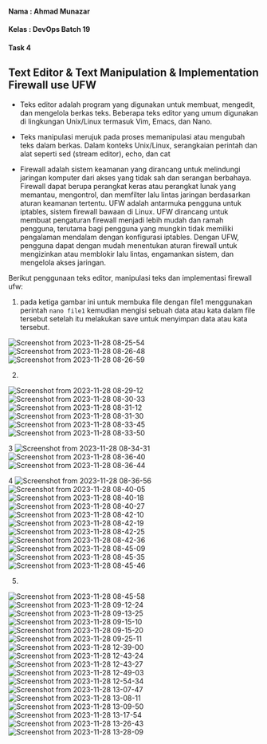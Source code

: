 #### Nama : Ahmad Munazar
#### Kelas : DevOps Batch 19
#### Task 4

## Text Editor & Text Manipulation & Implementation Firewall use UFW

+ Teks editor adalah program yang digunakan untuk membuat, mengedit, dan mengelola berkas teks. Beberapa teks editor yang umum digunakan di lingkungan Unix/Linux termasuk Vim, Emacs, dan  Nano. 

+ Teks manipulasi merujuk pada proses memanipulasi atau mengubah teks dalam berkas. Dalam konteks Unix/Linux, serangkaian perintah dan alat seperti sed (stream editor), echo, dan cat 

+ Firewall adalah sistem keamanan yang dirancang untuk melindungi jaringan komputer dari akses yang tidak sah dan serangan berbahaya. Firewall dapat berupa perangkat keras atau perangkat   lunak yang memantau, mengontrol, dan memfilter lalu lintas jaringan berdasarkan aturan keamanan tertentu. UFW adalah antarmuka pengguna untuk iptables, sistem firewall bawaan di Linux.   UFW dirancang untuk membuat pengaturan firewall menjadi lebih mudah dan ramah pengguna, terutama bagi pengguna yang mungkin tidak memiliki pengalaman mendalam dengan konfigurasi          iptables. Dengan UFW, pengguna dapat dengan mudah menentukan aturan firewall untuk mengizinkan atau memblokir lalu lintas, engamankan sistem, dan mengelola akses jaringan.

Berikut penggunaan teks editor, manipulasi teks dan implementasi firewall ufw:

1. pada ketiga gambar ini untuk membuka file dengan file1 menggunakan perintah `nano file1` kemudian mengisi sebuah data atau kata dalam file tersebut setelah itu melakukan save untuk menyimpan data atau kata tersebut.

![Screenshot from 2023-11-28 08-25-54](https://github.com/Muna-020/DEVOPS-BATCH-19/assets/74352384/25bb3c97-d7d9-4d21-9a49-d2e256d9e215)
![Screenshot from 2023-11-28 08-26-48](https://github.com/Muna-020/DEVOPS-BATCH-19/assets/74352384/802f3e26-824b-452c-aba6-434bed9ae9f2)
![Screenshot from 2023-11-28 08-26-59](https://github.com/Muna-020/DEVOPS-BATCH-19/assets/74352384/70d674f0-7f0c-40af-86ed-5aa98d48dca8)

2. 

![Screenshot from 2023-11-28 08-29-12](https://github.com/Muna-020/DEVOPS-BATCH-19/assets/74352384/93a3afe1-edb7-4fdf-a023-f5b350d9e851)
![Screenshot from 2023-11-28 08-30-33](https://github.com/Muna-020/DEVOPS-BATCH-19/assets/74352384/7e85e33d-0261-4a42-9e4d-46c0a8db1255)
![Screenshot from 2023-11-28 08-31-12](https://github.com/Muna-020/DEVOPS-BATCH-19/assets/74352384/d142d866-0e4f-41aa-bdad-6512bb9bb500)
![Screenshot from 2023-11-28 08-31-30](https://github.com/Muna-020/DEVOPS-BATCH-19/assets/74352384/6e9a4f09-d7ab-480e-9405-34cf8e62fba3)
![Screenshot from 2023-11-28 08-33-45](https://github.com/Muna-020/DEVOPS-BATCH-19/assets/74352384/0b0de231-1d0e-438f-a6e4-fd38ad77dce4)
![Screenshot from 2023-11-28 08-33-50](https://github.com/Muna-020/DEVOPS-BATCH-19/assets/74352384/ddf13315-b1df-412e-a01f-7f432ecd9ead)

3
![Screenshot from 2023-11-28 08-34-31](https://github.com/Muna-020/DEVOPS-BATCH-19/assets/74352384/7b5a2ab0-6c86-4eb8-b237-e0d58888c188)
![Screenshot from 2023-11-28 08-36-40](https://github.com/Muna-020/DEVOPS-BATCH-19/assets/74352384/ab34d4ac-490e-440c-820e-e93d93e5a55c)
![Screenshot from 2023-11-28 08-36-44](https://github.com/Muna-020/DEVOPS-BATCH-19/assets/74352384/860c9237-28df-452f-a3fd-8996d9bee19a)

4
![Screenshot from 2023-11-28 08-36-56](https://github.com/Muna-020/DEVOPS-BATCH-19/assets/74352384/5fc0f5f0-2001-46b1-92d9-43fbb4059e7a)
![Screenshot from 2023-11-28 08-40-05](https://github.com/Muna-020/DEVOPS-BATCH-19/assets/74352384/efec82c7-9a1f-458b-84b2-8057af2d6ec9)
![Screenshot from 2023-11-28 08-40-18](https://github.com/Muna-020/DEVOPS-BATCH-19/assets/74352384/7ebdbc39-c36c-43a8-b4cd-51501b3d4621)
![Screenshot from 2023-11-28 08-40-27](https://github.com/Muna-020/DEVOPS-BATCH-19/assets/74352384/03c48086-488f-4bf5-b1d0-0d61266a6583)
![Screenshot from 2023-11-28 08-42-10](https://github.com/Muna-020/DEVOPS-BATCH-19/assets/74352384/072b038b-f4a6-4037-adfd-f0c10631b8de)
![Screenshot from 2023-11-28 08-42-19](https://github.com/Muna-020/DEVOPS-BATCH-19/assets/74352384/e760c62a-7b77-4efb-9538-33ffdf17f497)
![Screenshot from 2023-11-28 08-42-25](https://github.com/Muna-020/DEVOPS-BATCH-19/assets/74352384/ba04e759-8e16-4b68-a1b4-d5d098f10f68)
![Screenshot from 2023-11-28 08-42-36](https://github.com/Muna-020/DEVOPS-BATCH-19/assets/74352384/39277576-095f-4295-bc35-486eb1a4679b)
![Screenshot from 2023-11-28 08-45-09](https://github.com/Muna-020/DEVOPS-BATCH-19/assets/74352384/88cb1506-98c3-4371-a8f3-c2e4e4294f8f)
![Screenshot from 2023-11-28 08-45-35](https://github.com/Muna-020/DEVOPS-BATCH-19/assets/74352384/6cd51a63-4674-486e-bf00-718765350fcf)
![Screenshot from 2023-11-28 08-45-46](https://github.com/Muna-020/DEVOPS-BATCH-19/assets/74352384/25ce388a-b076-444b-b304-4ce1d934395f)

5.
![Screenshot from 2023-11-28 08-45-58](https://github.com/Muna-020/DEVOPS-BATCH-19/assets/74352384/7721ced1-a940-4ab7-a242-b994ecee44d4)
![Screenshot from 2023-11-28 09-12-24](https://github.com/Muna-020/DEVOPS-BATCH-19/assets/74352384/6d407b7d-015b-4a41-9530-7c2608deb38f)
![Screenshot from 2023-11-28 09-13-25](https://github.com/Muna-020/DEVOPS-BATCH-19/assets/74352384/4637aff9-7065-4208-8061-a3ec992ef8f7)
![Screenshot from 2023-11-28 09-15-10](https://github.com/Muna-020/DEVOPS-BATCH-19/assets/74352384/5097b2d2-c64c-4a4e-874f-908b745984ae)
![Screenshot from 2023-11-28 09-15-20](https://github.com/Muna-020/DEVOPS-BATCH-19/assets/74352384/ecbff695-7089-43e3-9c8d-19d2e3077d90)
![Screenshot from 2023-11-28 09-25-11](https://github.com/Muna-020/DEVOPS-BATCH-19/assets/74352384/562f571f-ebc2-4c88-bc3e-dd23c169096f)
![Screenshot from 2023-11-28 12-39-00](https://github.com/Muna-020/DEVOPS-BATCH-19/assets/74352384/bb9cac12-52ce-4c2e-b88c-f3fa01fbd16b)
![Screenshot from 2023-11-28 12-43-24](https://github.com/Muna-020/DEVOPS-BATCH-19/assets/74352384/407b0479-eab7-4596-a807-df41aaf14b35)
![Screenshot from 2023-11-28 12-43-27](https://github.com/Muna-020/DEVOPS-BATCH-19/assets/74352384/f00e5f28-4e94-402d-a3f6-de43703df17d)
![Screenshot from 2023-11-28 12-49-03](https://github.com/Muna-020/DEVOPS-BATCH-19/assets/74352384/d856d17c-0300-495d-944c-cc7ab70fd07c)
![Screenshot from 2023-11-28 12-54-34](https://github.com/Muna-020/DEVOPS-BATCH-19/assets/74352384/44486747-55bc-4c52-9bc5-11bb80039c9c)
![Screenshot from 2023-11-28 13-07-47](https://github.com/Muna-020/DEVOPS-BATCH-19/assets/74352384/712caca4-05ff-4379-ab69-993d3350c091)
![Screenshot from 2023-11-28 13-08-11](https://github.com/Muna-020/DEVOPS-BATCH-19/assets/74352384/3eb73502-a7c0-44e0-b86c-a5fd98c0d433)
![Screenshot from 2023-11-28 13-09-50](https://github.com/Muna-020/DEVOPS-BATCH-19/assets/74352384/b5b7c948-19ee-4e73-86fd-a3300bce0d5f)
![Screenshot from 2023-11-28 13-17-54](https://github.com/Muna-020/DEVOPS-BATCH-19/assets/74352384/cfa2bd1e-59d9-47c2-8767-8440061e2bc1)
![Screenshot from 2023-11-28 13-26-43](https://github.com/Muna-020/DEVOPS-BATCH-19/assets/74352384/b24afdd1-89be-4211-9b25-3ad473c49b97)
![Screenshot from 2023-11-28 13-28-09](https://github.com/Muna-020/DEVOPS-BATCH-19/assets/74352384/82bfcf6d-497e-4214-8ded-dabba45faaf5)


